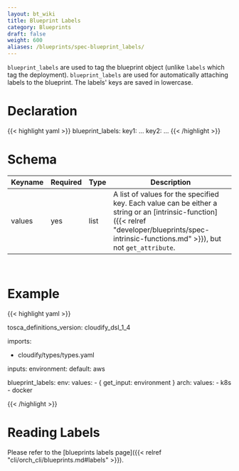 ```yaml
---
layout: bt_wiki
title: Blueprint Labels
category: Blueprints
draft: false
weight: 600
aliases: /blueprints/spec-blueprint_labels/
---
```


`blueprint_labels` are used to tag the blueprint object (unlike `labels` which tag the deployment). 
`blueprint_labels` are used for automatically attaching labels to the blueprint. The labels' keys are saved in lowercase.  

# Declaration

{{< highlight  yaml >}}
blueprint_labels:
  key1:
    ...
  key2:
    ...
{{< /highlight >}}

# Schema

Keyname     | Required | Type | Description
----------- | -------- | ---- | -----------
values      | yes      | list | A list of values for the specified key. Each value can be either a string or an [intrinsic-function]({{< relref "developer/blueprints/spec-intrinsic-functions.md" >}}), but not `get_attribute`.  

<br>

# Example

{{< highlight  yaml >}}

tosca_definitions_version: cloudify_dsl_1_4

imports:
  - cloudify/types/types.yaml

inputs:
  environment: 
    default: aws

blueprint_labels:
  env: 
    values: 
      - { get_input: environment }
  arch:
    values:
      - k8s
      - docker

{{< /highlight >}}

# Reading Labels
Please refer to the [blueprints labels page]({{< relref "cli/orch_cli/blueprints.md#labels" >}}).
